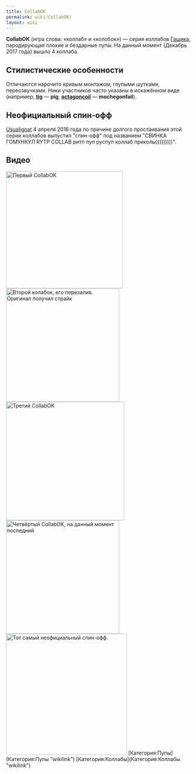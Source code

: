 ```yaml
---
title: CollabОК
permalink: wiki/CollabОК/
layout: wiki
---
```


**CollabОК** (игра слова: «коллаб» и «колобок») — серия коллабов
[Гашика](/wiki/Gashik "wikilink"), пародирующая плохие и бездарные пупы. На
данный момент (Декабрь 2017 года) вышло 4 коллаба.

## Стилистические особенности

Отличаются нарочито кривым монтажом, глупыми шутками, переозвучками.
Ники участников часто указаны в искажённом виде (например,
**[tig](tig "wikilink")** — **pig**,
**[octagoncoil](octagoncoil "wikilink")** — **mochegonfail**).

## Неофициальный спин-офф

[Usualignat](/wiki/Usualignat "wikilink") 4 апреля 2016 года по причине
долгого простаивания этой серии коллабов выпустил "спин-офф" под
названием "СВИНКА ГОМУНКУЛ RYTP COLLAB ритп пуп руспуп коллаб
приколы)))))))))".

## Видео

<img src="RYTP_CollabОК" title="fig:Первый CollabOK" width="319" height="319" alt="Первый CollabOK" />
<img src="CollabOK_2_-_Перезалив_(без_Губки_Боба)" title="fig:Второй колабок, его перезалив. Оригинал получил страйк" width="309" height="309" alt="Второй колабок, его перезалив. Оригинал получил страйк" />
<img src="CollabOK_3" title="fig:Третий CollabOK" width="323" height="323" alt="Третий CollabOK" /><img src="CollabOK_IV" title="fig:Четвёртый CollabOK, на данный момент последний" width="309" height="309" alt="Четвёртый CollabOK, на данный момент последний" />
<img src="СВИНКА_ГОМУНКУЛ_RYTP_COLLAB_ритп_пуп_руспуп_коллаб_приколы)))))))))" title="fig:Тот самый неофициальный спин-офф." width="330" height="330" alt="Тот самый неофициальный спин-офф." />
[Категория:Пупы](Категория:Пупы "wikilink")
[Категория:Коллабы](Категория:Коллабы "wikilink")
